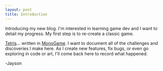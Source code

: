 ```yaml
---
layout: post
title: Introduction
---
```


Introducing my new blog. I'm interested in learning game dev and I want to detail my progress. My first step is to re-create a classic game.

[Tetris](https://github.com/muskiesonic/mono-tetris)... written in [MonoGame](http://www.monogame.net/). I want to document all of the challenges and discoveries I make here. As I create new features, fix bugs, or even go exploring in code or art, I'll come back here to record what happened.

-Jayson
